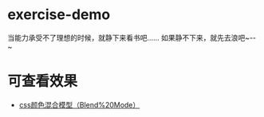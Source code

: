 # exercise-demo
当能力承受不了理想的时候，就静下来看书吧…… 如果静不下来，就先去浪吧~--~

# 可查看效果
- [css颜色混合模型（Blend%20Mode） ](https://wangnanping.github.io/exercise-demo/10%E4%B8%AA%E7%8B%AC%E7%89%B9%E7%9A%84css%E8%83%8C%E6%99%AF%E8%A7%86%E8%A7%89%E6%95%88%E6%9E%9C/css%E9%A2%9C%E8%89%B2%E6%B7%B7%E5%90%88%E6%A8%A1%E5%9E%8B%EF%BC%88Blend%20Mode%EF%BC%89/index.html)


